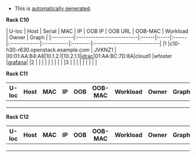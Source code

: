    - This is [automatically generated](https://github.com/redhat-performance/ops-tools/tree/master/lab-scheduler).


**Rack C10**

| U-loc    |      Host                 | Serial | MAC  |  IP  |  OOB IP | OOB URL |  OOB-MAC     |  Workload  |  Owner  |  Graph                      |
|:---------|:--------------------------|:------|:-----|:------|:-------------|:-----------|:--------|:----------------------------|
|1         |c10-h30-r630.openstack.example.com  | JVKNZ1 | 00:01:AA:B4:A8|10.1.2.1|10.2.1.1|[idrac](http://example.com)|01:AA:BC:7D:8A|cloud1      |wfoster  |[grafana](http://example.com)|
|2         |                           |       |      |       |              |            |         |                             |
|3         |                           |       |      |       |              |            |         |                             |

**Rack C11**

| U-loc    |      Host     |  MAC  |  IP  |  OOB  |  OOB-MAC     |  Workload  |  Owner  |  Graph  |
|----------|:-------------:|------:|:----:|:-----:|:------------:|:----------:|:-------:|:-------:|
|          |               |       |      |       |              |            |         |         |
|          |               |       |      |       |              |            |         |         |
|          |               |       |      |       |              |            |         |         |

**Rack C12**

| U-loc    |      Host     |  MAC  |  IP  |  OOB  |  OOB-MAC     |  Workload  |  Owner  |  Graph  |
|----------|:-------------:|------:|:----:|:-----:|:------------:|:----------:|:-------:|:-------:|
|          |               |       |      |       |              |            |         |         |
|          |               |       |      |       |              |            |         |         |
|          |               |       |      |       |              |            |         |         |
